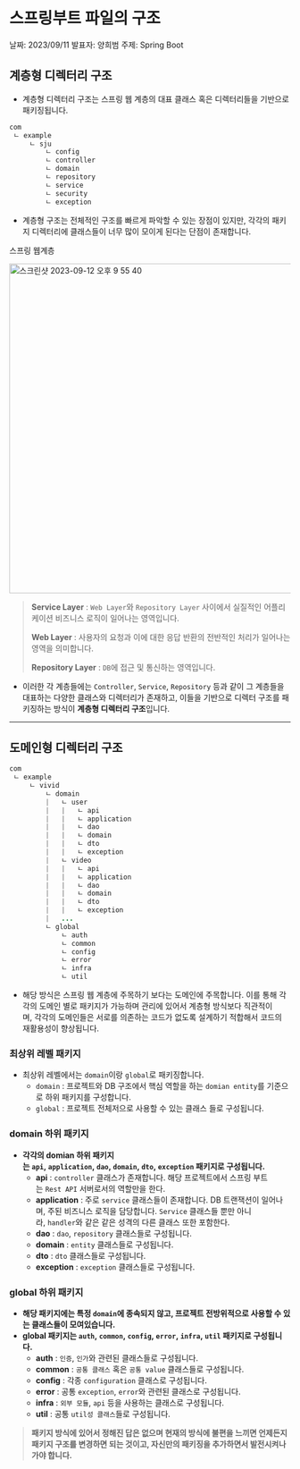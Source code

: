 # 스프링부트 파일의 구조

날짜: 2023/09/11
발표자: 양희범
주제: Spring Boot

## 계층형 디렉터리 구조

- 계층형 디렉터리 구조는 스프링 웹 계층의 대표 클래스 혹은 디렉터리들을 기반으로 패키징됩니다.

```java
com
 ㄴ example
     ㄴ sju
         ㄴ config
         ㄴ controller
         ㄴ domain
         ㄴ repository
         ㄴ service
         ㄴ security
         ㄴ exception
```

- 계층형 구조는 전체적인 구조를 빠르게 파악할 수 있는 장점이 있지만, 각각의 패키지 디렉터리에 클래스들이 너무 많이 모이게 된다는 단점이 존재합니다.

스프링 웹계층

<img width="590" alt="스크린샷 2023-09-12 오후 9 55 40" src="https://github.com/sinbla78/Study_1/assets/103175928/17efa130-2bf1-4f1b-82e3-6f504130360a">

> **Service Layer** : `Web Layer`와 `Repository Layer` 사이에서 실질적인 어플리케이션 비즈니스 로직이 일어나는 영역입니다.
> 
> 
> **Web Layer** : 사용자의 요청과 이에 대한 응답 반환의 전반적인 처리가 일어나는 영역을 의미합니다.
> 
> **Repository Layer** : `DB`에 접근 및 통신하는 영역입니다.
> 
- 이러한 각 계층들에는 `Controller`, `Service`, `Repository` 등과 같이 그 계층들을 대표하는 다양한 클래스와 디렉터리가 존재하고, 이들을 기반으로 디렉터 구조를 패키징하는 방식이 **계층형 디렉터리 구조**입니다.

---

## 도메인형 디렉터리 구조

```java
com
 ㄴ example
     ㄴ vivid
         ㄴ domain
         |   ㄴ user
         |   |   ㄴ api
         |   |   ㄴ application
         |   |   ㄴ dao
         |   |   ㄴ domain
         |   |   ㄴ dto
         |   |   ㄴ exception
         |   ㄴ video
         |   |   ㄴ api
         |   |   ㄴ application
         |   |   ㄴ dao
         |   |   ㄴ domain
         |   |   ㄴ dto
         |   |   ㄴ exception
         |   ...
         ㄴ global
             ㄴ auth
             ㄴ common
             ㄴ config
             ㄴ error
             ㄴ infra
             ㄴ util
```

- 해당 방식은 스프링 웹 계층에 주목하기 보다는 도메인에 주목합니다. 이를 통해 각각의 도메인 별로 패키지가 가능하며 관리에 있어서 계층형 방식보다 직관적이며, 각각의 도메인들은 서로를 의존하는 코드가 없도록 설계하기 적합해서 코드의 재활용성이 향상됩니다.

### 최상위 레벨 패키지

- 최상위 레벨에서는 `domain`이랑 `global`로 패키징합니다.
    - `domain` : 프로젝트와 DB 구조에서 핵심 역할을 하는 `domian entity`를 기준으로 하위 패키지를 구성합니다.
    - `global` : 프로젝트 전체저으로 사용할 수 있는 클래스 들로 구성됩니다.

### **domain 하위 패키지**

- **각각의 domian 하위 패키지는 `api`, `application`, `dao`, `domain`, `dto`, `exception` 패키지로 구성됩니다.**
    - **api** : `controller` 클래스가 존재합니다. 해당 프로젝트에서 스프링 부트는 `Rest API` 서버로서의 역할만을 한다.
    - **application** : 주로 `service` 클래스들이 존재합니다. DB 트랜잭션이 일어나며, 주된 비즈니스 로직을 담당합니다. `Service` 클래스들 뿐만 아니라, `handler`와 같은 같은 성격의 다른 클래스 또한 포함한다.
    - **dao** : `dao`, `repository` 클래스들로 구성됩니다.
    - **domain** : `entity` 클래스들로 구성됩니다.
    - **dto** : `dto` 클래스들로 구성됩니다.
    - **exception** : `exception` 클래스들로 구성됩니다.

### global **하위 패키지**

- **해당 패키지에는 특정 `domain`에 종속되지 않고, 프로젝트 전방위적으로 사용할 수 있는 클래스들이 모여있습니다.**
- **global 패키지는 `auth`, `common`, `config`, `error`, `infra`, `util` 패키지로 구성됩니다.**
    - **auth** : `인증`, `인가`와 관련된 클래스들로 구성됩니다.
    - **common** : `공통 클래스` 혹은 `공통 value` 클래스들로 구성됩니다.
    - **config** : 각종 `configuration` 클래스로 구성됩니다.
    - **error** : 공통 `exception`, `error`와 관련된 클래스로 구성됩니다.
    - **infra** : `외부 모듈`, `api` 등을 사용하는 클래스로 구성됩니다.
    - **util** : 공통 `util성 클래스`들로 구성됩니다.

> **패키지 방식에 있어서 정해진 답은 없으며  현재의 방식에 불편을 느끼면 언제든지 패키지 구조를 변경하면 되는 것이고, 자신만의 패키징을 추가하면서 발전시켜나가야 합니다.**
>
